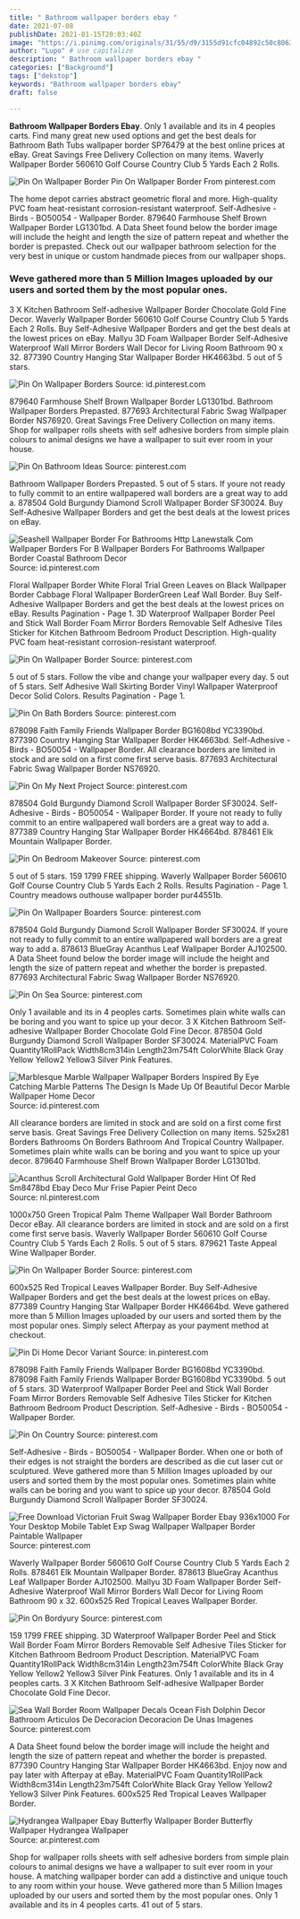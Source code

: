 ```yaml
---
title: " Bathroom wallpaper borders ebay "
date: 2021-07-08
publishDate: 2021-01-15T20:03:40Z
image: "https://i.pinimg.com/originals/31/55/d9/3155d91cfc04892c50c8063b6ea524ac.jpg"
author: "Lupo" # use capitalize
description: " Bathroom wallpaper borders ebay "
categories: ["Background"]
tags: ["dekstop"]
keywords: "Bathroom wallpaper borders ebay"
draft: false

---
```



**Bathroom Wallpaper Borders Ebay**. Only 1 available and its in 4 peoples carts. Find many great new used options and get the best deals for Bathroom Bath Tubs wallpaper border SP76479 at the best online prices at eBay. Great Savings Free Delivery Collection on many items. Waverly Wallpaper Border 560610 Golf Course Country Club 5 Yards Each 2 Rolls.

![Pin On Wallpaper Border](https://i.pinimg.com/564x/d4/63/50/d463506e8a3943166fcdbc7245da55aa.jpg "Pin On Wallpaper Border")
Pin On Wallpaper Border From pinterest.com


The home depot carries abstract geometric floral and more. High-quality PVC foam heat-resistant corrosion-resistant waterproof. Self-Adhesive - Birds - BO50054 - Wallpaper Border. 879640 Farmhouse Shelf Brown Wallpaper Border LG1301bd. A Data Sheet found below the border image will include the height and length the size of pattern repeat and whether the border is prepasted. Check out our wallpaper bathroom selection for the very best in unique or custom handmade pieces from our wallpaper shops.

### Weve gathered more than 5 Million Images uploaded by our users and sorted them by the most popular ones.

3 X Kitchen Bathroom Self-adhesive Wallpaper Border Chocolate Gold Fine Decor. Waverly Wallpaper Border 560610 Golf Course Country Club 5 Yards Each 2 Rolls. Buy Self-Adhesive Wallpaper Borders and get the best deals at the lowest prices on eBay. Mallyu 3D Foam Wallpaper Border Self-Adhesive Waterproof Wall Mirror Borders Wall Decor for Living Room Bathroom 90 x 32. 877390 Country Hanging Star Wallpaper Border HK4663bd. 5 out of 5 stars.


![Pin On Wallpaper Borders](https://i.pinimg.com/originals/a3/e1/d3/a3e1d3c95d3d02a91e43ae1674592e26.jpg "Pin On Wallpaper Borders")
Source: id.pinterest.com

879640 Farmhouse Shelf Brown Wallpaper Border LG1301bd. Bathroom Wallpaper Borders Prepasted. 877693 Architectural Fabric Swag Wallpaper Border NS76920. Great Savings Free Delivery Collection on many items. Shop for wallpaper rolls sheets with self adhesive borders from simple plain colours to animal designs we have a wallpaper to suit ever room in your house.

![Pin On Bathroom Ideas](https://i.pinimg.com/originals/37/ea/cf/37eacfca8cf18e58bd12c950d68a5ebd.jpg "Pin On Bathroom Ideas")
Source: pinterest.com

Bathroom Wallpaper Borders Prepasted. 5 out of 5 stars. If youre not ready to fully commit to an entire wallpapered wall borders are a great way to add a. 878504 Gold Burgundy Diamond Scroll Wallpaper Border SF30024. Buy Self-Adhesive Wallpaper Borders and get the best deals at the lowest prices on eBay.

![Seashell Wallpaper Border For Bathrooms Http Lanewstalk Com Wallpaper Borders For B Wallpaper Borders For Bathrooms Wallpaper Border Coastal Bathroom Decor](https://i.pinimg.com/originals/a9/e9/a6/a9e9a660920d1863bb0c95f8919ff6c8.jpg "Seashell Wallpaper Border For Bathrooms Http Lanewstalk Com Wallpaper Borders For B Wallpaper Borders For Bathrooms Wallpaper Border Coastal Bathroom Decor")
Source: id.pinterest.com

Floral Wallpaper Border White Floral Trial Green Leaves on Black Wallpaper Border Cabbage Floral Wallpaper BorderGreen Leaf Wall Border. Buy Self-Adhesive Wallpaper Borders and get the best deals at the lowest prices on eBay. Results Pagination - Page 1. 3D Waterproof Wallpaper Border Peel and Stick Wall Border Foam Mirror Borders Removable Self Adhesive Tiles Sticker for Kitchen Bathroom Bedroom Product Description. High-quality PVC foam heat-resistant corrosion-resistant waterproof.

![Pin On Wallpaper Border](https://i.pinimg.com/originals/14/97/46/1497464c8b60245f8a06a518ccc6f0f2.jpg "Pin On Wallpaper Border")
Source: pinterest.com

5 out of 5 stars. Follow the vibe and change your wallpaper every day. 5 out of 5 stars. Self Adhesive Wall Skirting Border Vinyl Wallpaper Waterproof Decor Solid Colors. Results Pagination - Page 1.

![Pin On Bath Borders](https://i.pinimg.com/originals/ab/5c/e8/ab5ce8f0a8763271fb19fed1f9a6c178.jpg "Pin On Bath Borders")
Source: pinterest.com

878098 Faith Family Friends Wallpaper Border BG1608bd YC3390bd. 877390 Country Hanging Star Wallpaper Border HK4663bd. Self-Adhesive - Birds - BO50054 - Wallpaper Border. All clearance borders are limited in stock and are sold on a first come first serve basis. 877693 Architectural Fabric Swag Wallpaper Border NS76920.

![Pin On My Next Project](https://i.pinimg.com/originals/0e/c5/1e/0ec51e7fe05fd5740ab4528bef8ee3b0.jpg "Pin On My Next Project")
Source: pinterest.com

878504 Gold Burgundy Diamond Scroll Wallpaper Border SF30024. Self-Adhesive - Birds - BO50054 - Wallpaper Border. If youre not ready to fully commit to an entire wallpapered wall borders are a great way to add a. 877389 Country Hanging Star Wallpaper Border HK4664bd. 878461 Elk Mountain Wallpaper Border.

![Pin On Bedroom Makeover](https://i.pinimg.com/originals/92/4b/3a/924b3a48a866006f83f4522f8ee7cdfe.jpg "Pin On Bedroom Makeover")
Source: pinterest.com

5 out of 5 stars. 159 1799 FREE shipping. Waverly Wallpaper Border 560610 Golf Course Country Club 5 Yards Each 2 Rolls. Results Pagination - Page 1. Country meadows outhouse wallpaper border pur44551b.

![Pin On Wallpaper Boarders](https://i.pinimg.com/originals/b0/99/62/b099629700c2b00658a965690dce1224.jpg "Pin On Wallpaper Boarders")
Source: pinterest.com

878504 Gold Burgundy Diamond Scroll Wallpaper Border SF30024. If youre not ready to fully commit to an entire wallpapered wall borders are a great way to add a. 878613 BlueGray Acanthus Leaf Wallpaper Border AJ102500. A Data Sheet found below the border image will include the height and length the size of pattern repeat and whether the border is prepasted. 877693 Architectural Fabric Swag Wallpaper Border NS76920.

![Pin On Sea](https://i.pinimg.com/originals/e7/fd/1d/e7fd1d4e8ccb00f8c745390676bf2831.jpg "Pin On Sea")
Source: pinterest.com

Only 1 available and its in 4 peoples carts. Sometimes plain white walls can be boring and you want to spice up your decor. 3 X Kitchen Bathroom Self-adhesive Wallpaper Border Chocolate Gold Fine Decor. 878504 Gold Burgundy Diamond Scroll Wallpaper Border SF30024. MaterialPVC Foam Quantity1RollPack Width8cm314in Length23m754ft ColorWhite Black Gray Yellow Yellow2 Yellow3 Silver Pink Features.

![Marblesque Marble Wallpaper Wallpaper Borders Inspired By Eye Catching Marble Patterns The Design Is Made Up Of Beautiful Decor Marble Wallpaper Home Decor](https://i.pinimg.com/originals/af/95/ba/af95baadb6a142d295bfb71046c066c3.jpg "Marblesque Marble Wallpaper Wallpaper Borders Inspired By Eye Catching Marble Patterns The Design Is Made Up Of Beautiful Decor Marble Wallpaper Home Decor")
Source: id.pinterest.com

All clearance borders are limited in stock and are sold on a first come first serve basis. Great Savings Free Delivery Collection on many items. 525x281 Borders Bathrooms On Borders Bathroom And Tropical Country Wallpaper. Sometimes plain white walls can be boring and you want to spice up your decor. 879640 Farmhouse Shelf Brown Wallpaper Border LG1301bd.

![Acanthus Scroll Architectural Gold Wallpaper Border Hint Of Red Sm8478bd Ebay Deco Mur Frise Papier Peint Deco](https://i.pinimg.com/originals/39/4f/65/394f65edcf09eadd6b91bd9443fdbb36.jpg "Acanthus Scroll Architectural Gold Wallpaper Border Hint Of Red Sm8478bd Ebay Deco Mur Frise Papier Peint Deco")
Source: nl.pinterest.com

1000x750 Green Tropical Palm Theme Wallpaper Wall Border Bathroom Decor eBay. All clearance borders are limited in stock and are sold on a first come first serve basis. Waverly Wallpaper Border 560610 Golf Course Country Club 5 Yards Each 2 Rolls. 5 out of 5 stars. 879621 Taste Appeal Wine Wallpaper Border.

![Pin On Wallpaper Border](https://i.pinimg.com/564x/d4/63/50/d463506e8a3943166fcdbc7245da55aa.jpg "Pin On Wallpaper Border")
Source: pinterest.com

600x525 Red Tropical Leaves Wallpaper Border. Buy Self-Adhesive Wallpaper Borders and get the best deals at the lowest prices on eBay. 877389 Country Hanging Star Wallpaper Border HK4664bd. Weve gathered more than 5 Million Images uploaded by our users and sorted them by the most popular ones. Simply select Afterpay as your payment method at checkout.

![Pin Di Home Decor Variant](https://i.pinimg.com/originals/c8/b2/ea/c8b2eaa64132d52442e89a968f04bb7c.jpg "Pin Di Home Decor Variant")
Source: in.pinterest.com

878098 Faith Family Friends Wallpaper Border BG1608bd YC3390bd. 878098 Faith Family Friends Wallpaper Border BG1608bd YC3390bd. 5 out of 5 stars. 3D Waterproof Wallpaper Border Peel and Stick Wall Border Foam Mirror Borders Removable Self Adhesive Tiles Sticker for Kitchen Bathroom Bedroom Product Description. Self-Adhesive - Birds - BO50054 - Wallpaper Border.

![Pin On Country](https://i.pinimg.com/originals/e8/4f/e5/e84fe5e88baa62a88aca1a3f8b06c15c.jpg "Pin On Country")
Source: pinterest.com

Self-Adhesive - Birds - BO50054 - Wallpaper Border. When one or both of their edges is not straight the borders are described as die cut laser cut or sculptured. Weve gathered more than 5 Million Images uploaded by our users and sorted them by the most popular ones. Sometimes plain white walls can be boring and you want to spice up your decor. 878504 Gold Burgundy Diamond Scroll Wallpaper Border SF30024.

![Free Download Victorian Fruit Swag Wallpaper Border Ebay 936x1000 For Your Desktop Mobile Tablet Exp Swag Wallpaper Wallpaper Border Paintable Wallpaper](https://i.pinimg.com/564x/65/47/3e/65473efd6fd9e18e2ebbe0cc9b606b31.jpg "Free Download Victorian Fruit Swag Wallpaper Border Ebay 936x1000 For Your Desktop Mobile Tablet Exp Swag Wallpaper Wallpaper Border Paintable Wallpaper")
Source: pinterest.com

Waverly Wallpaper Border 560610 Golf Course Country Club 5 Yards Each 2 Rolls. 878461 Elk Mountain Wallpaper Border. 878613 BlueGray Acanthus Leaf Wallpaper Border AJ102500. Mallyu 3D Foam Wallpaper Border Self-Adhesive Waterproof Wall Mirror Borders Wall Decor for Living Room Bathroom 90 x 32. 600x525 Red Tropical Leaves Wallpaper Border.

![Pin On Bordyury](https://i.pinimg.com/originals/38/aa/6a/38aa6ad4536a89523d7d0b6ee654b597.jpg "Pin On Bordyury")
Source: pinterest.com

159 1799 FREE shipping. 3D Waterproof Wallpaper Border Peel and Stick Wall Border Foam Mirror Borders Removable Self Adhesive Tiles Sticker for Kitchen Bathroom Bedroom Product Description. MaterialPVC Foam Quantity1RollPack Width8cm314in Length23m754ft ColorWhite Black Gray Yellow Yellow2 Yellow3 Silver Pink Features. Only 1 available and its in 4 peoples carts. 3 X Kitchen Bathroom Self-adhesive Wallpaper Border Chocolate Gold Fine Decor.

![Sea Wall Border Room Wallpaper Decals Ocean Fish Dolphin Decor Bathroom Articulos De Decoracion Decoracion De Unas Imagenes](https://i.pinimg.com/originals/c9/e3/96/c9e396e2644b700c636f4270b59698c6.jpg "Sea Wall Border Room Wallpaper Decals Ocean Fish Dolphin Decor Bathroom Articulos De Decoracion Decoracion De Unas Imagenes")
Source: pinterest.com

A Data Sheet found below the border image will include the height and length the size of pattern repeat and whether the border is prepasted. 877390 Country Hanging Star Wallpaper Border HK4663bd. Enjoy now and pay later with Afterpay at eBay. MaterialPVC Foam Quantity1RollPack Width8cm314in Length23m754ft ColorWhite Black Gray Yellow Yellow2 Yellow3 Silver Pink Features. 600x525 Red Tropical Leaves Wallpaper Border.

![Hydrangea Wallpaper Ebay Butterfly Wallpaper Border Butterfly Wallpaper Hydrangea Wallpaper](https://i.pinimg.com/originals/31/55/d9/3155d91cfc04892c50c8063b6ea524ac.jpg "Hydrangea Wallpaper Ebay Butterfly Wallpaper Border Butterfly Wallpaper Hydrangea Wallpaper")
Source: ar.pinterest.com

Shop for wallpaper rolls sheets with self adhesive borders from simple plain colours to animal designs we have a wallpaper to suit ever room in your house. A matching wallpaper border can add a distinctive and unique touch to any room within your house. Weve gathered more than 5 Million Images uploaded by our users and sorted them by the most popular ones. Only 1 available and its in 4 peoples carts. 41 out of 5 stars.

